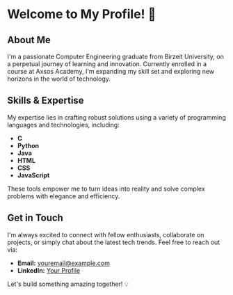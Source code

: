 # Welcome to My Profile! 👋

## About Me

I'm a passionate Computer Engineering graduate from Birzeit University, on a perpetual journey of learning and innovation. Currently enrolled in a course at Axsos Academy, I'm expanding my skill set and exploring new horizons in the world of technology.

## Skills & Expertise

My expertise lies in crafting robust solutions using a variety of programming languages and technologies, including:

- **C**
- **Python**
- **Java**
- **HTML**
- **CSS**
- **JavaScript**

These tools empower me to turn ideas into reality and solve complex problems with elegance and efficiency. 

## Get in Touch

I'm always excited to connect with fellow enthusiasts, collaborate on projects, or simply chat about the latest tech trends. Feel free to reach out via:

- **Email:** [youremail@example.com](mailto:r.farhoud2000@gmail.com)
- **LinkedIn:** [Your Profile](https://www.linkedin.com/in/rand-farhoud-301b64184/)

Let's build something amazing together! 💡
